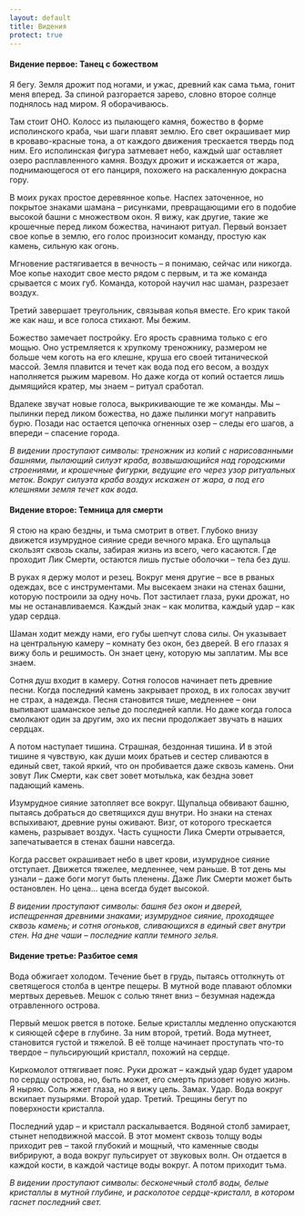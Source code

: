 ```yaml
---
layout: default
title: Видения
protect: true
---
```


#### Видение первое: Танец с божеством

Я бегу. Земля дрожит под ногами, и ужас, древний как сама тьма, гонит меня вперед. За спиной разгорается зарево, словно второе солнце поднялось над миром. Я оборачиваюсь.

Там стоит ОНО. Колосс из пылающего камня, божество в форме исполинского краба, чьи шаги плавят землю. Его свет окрашивает мир в кроваво-красные тона, а от каждого движения трескается твердь под ним. Его исполинская фигура затмевает небо, каждый шаг оставляет озеро расплавленного камня. Воздух дрожит и искажается от жара, поднимающегося от его панциря, похожего на раскаленную докрасна гору.

В моих руках простое деревянное копье. Наспех заточенное, но покрытое знаками шамана – рисунками, превращающими его в подобие высокой башни с множеством окон. Я вижу, как другие, такие же крошечные перед ликом божества, начинают ритуал. Первый вонзает свое копье в землю, его голос произносит команду, простую как камень, сильную как огонь.

Мгновение растягивается в вечность – я понимаю, сейчас или никогда. Мое копье находит свое место рядом с первым, и та же команда срывается с моих губ. Команда, которой научил нас шаман, разрезает воздух.

Третий завершает треугольник, связывая копья вместе. Его крик такой же как наш, и все голоса стихают. Мы бежим.

Божество замечает постройку. Его ярость сравнима только с его мощью. Оно устремляется к хрупкому треножнику, размером не больше чем коготь на его клешне, круша его своей титанической массой. Земля плавится и течет как вода под его весом, а воздух наполняется рыжим маревом. Но даже когда от копий остается лишь дымящийся кратер, мы знаем – ритуал сработал.

Вдалеке звучат новые голоса, выкрикивающие те же команды. Мы – пылинки перед ликом божества, но даже пылинки могут направить бурю. Позади нас остается цепочка огненных озер – следы его шагов, а впереди – спасение города.

*В видении проступают символы: треножник из копий с нарисованными башнями, пылающий силуэт краба, возвышающийся над городскими строениями, и крошечные фигурки, ведущие его через узор ритуальных меток. Вокруг силуэта краба воздух искажен от жара, а под его клешнями земля течет как вода.*

#### Видение второе: Темница для смерти

Я стою на краю бездны, и тьма смотрит в ответ. Глубоко внизу движется изумрудное сияние среди вечного мрака. Его щупальца скользят сквозь скалы, забирая жизнь из всего, чего касаются. Где проходит Лик Смерти, остаются лишь пустые оболочки – тела без душ.

В руках я держу молот и резец. Вокруг меня другие – все в рваных одеждах, все с инструментами. Мы высекаем знаки на стенах башни, которую построили за одну ночь. Пот застилает глаза, руки дрожат, но мы не останавливаемся. Каждый знак – как молитва, каждый удар – как удар сердца.

Шаман ходит между нами, его губы шепчут слова силы. Он указывает на центральную камеру – комнату без окон, без дверей. В его глазах я вижу боль и решимость. Он знает цену, которую мы заплатим. Мы все знаем.

Сотня душ входит в камеру. Сотня голосов начинает петь древние песни. Когда последний камень закрывает проход, в их голосах звучит не страх, а надежда. Песня становится тише, медленнее – они выпивают шаманское зелье до последней капли. Но даже когда голоса смолкают один за другим, эхо их песни продолжает звучать в наших сердцах.

А потом наступает тишина. Страшная, бездонная тишина. И в этой тишине я чувствую, как души моих братьев и сестер сливаются в единый свет, такой яркий, что он пробивается даже сквозь камень. Они зовут Лик Смерти, как свет зовет мотылька, как бездна зовет падающий камень.

Изумрудное сияние затопляет все вокруг. Щупальца обвивают башню, пытаясь добраться до светящихся душ внутри. Но знаки на стенах вспыхивают, древние руны оживают. Визг, от которого трескается камень, разрывает воздух. Часть сущности Лика Смерти отрывается, запечатывается в стенах башни навсегда.

Когда рассвет окрашивает небо в цвет крови, изумрудное сияние отступает. Движется тяжелее, медленнее, чем раньше. В тот день мы узнали – даже боги могут быть пленены. Даже Лик Смерти может быть остановлен. Но цена... цена всегда будет высокой.

*В видении проступают символы: башня без окон и дверей, испещренная древними знаками; изумрудное сияние, проходящее сквозь камень; и сотня огоньков, сливающихся в единый свет внутри стен. На дне чаши – последние капли темного зелья.*

#### Видение третье: Разбитое семя

Вода обжигает холодом. Течение бьет в грудь, пытаясь оттолкнуть от светящегося столба в центре пещеры. В мутной воде плавают обломки мертвых деревьев. Мешок с солью тянет вниз – безумная надежда отравленного острова.

Первый мешок рвется в потоке. Белые кристаллы медленно опускаются к сияющей сфере в глубине. За ним второй, третий. Вода мутнеет, становится густой и тяжелой. В её толще начинает проступать что-то твердое – пульсирующий кристалл, похожий на сердце.

Киркомолот оттягивает пояс. Руки дрожат – каждый удар будет ударом по сердцу острова, но, быть может, его смерть призовет новую жизнь. Я ныряю. Соль жжет глаза, но я вижу цель. Замах. Удар. Вода вокруг вскипает пузырями. Второй удар. Третий. Трещины бегут по поверхности кристалла.

Последний удар – и кристалл раскалывается. Водяной столб замирает, стынет неподвижной массой. В этот момент сквозь толщу воды приходит рев – такой глубокий и мощный, что каменные своды вибрируют, а вода вокруг пульсирует от звуковых волн. Он отдается в каждой кости, в каждой частице воды вокруг. А потом приходит тьма.

*В видении проступают символы: бесконечный столб воды, белые кристаллы в мутной глубине, и расколотое сердце-кристалл, в котором гаснет последний свет.*

